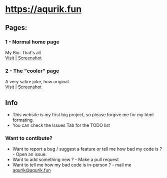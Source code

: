 # https://aqurik.fun



## Pages:
### 1 - Normal home page
My Bio. That's all <br />
[Visit](https://aqurik.fun) | [Screenshot](https://github.com/user-attachments/assets/b17cf286-553e-438d-93f5-ea756d8f794a)
### 2 - The "cooler" page 
A very satire joke, how original <br />
[Visit](https://aqurik.fun/cool) | [Screenshot](https://github.com/user-attachments/assets/1bd31fd0-ba89-4295-a4af-d6c0ba674067)
## Info
* This website is my first big project, so please forgive me for my html formating. <br />
* You can check the Issues Tab for the TODO list <br />
### Want to contibute?
* Want to report a bug / suggest a feature or tell me how bad my code is ? - Open an issue.
* Want to add something new ? - Make a pull request
* Want to tell me how my bad code is in-person ? - mail me aqurik@aqurik.fun

